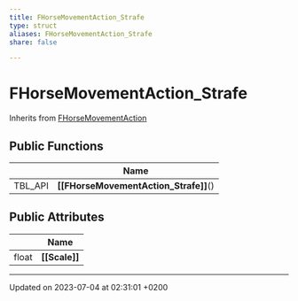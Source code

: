 ```yaml
---
title: FHorseMovementAction_Strafe
type: struct
aliases: FHorseMovementAction_Strafe
share: false

---
```


# FHorseMovementAction_Strafe





Inherits from [FHorseMovementAction](/docs/SDK/Source/Classes/structFHorseMovementAction.md)

## Public Functions

|                | Name           |
| -------------- | -------------- |
| TBL_API | **[[FHorseMovementAction_Strafe]]**() |

## Public Attributes

|                | Name           |
| -------------- | -------------- |
| float | **[[Scale]]**  |

-------------------------------

Updated on 2023-07-04 at 02:31:01 +0200